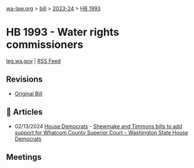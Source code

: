 [wa-law.org](/) > [bill](/bill/) > [2023-24](/bill/2023-24/) > [HB 1993](/bill/2023-24/hb/1993/)

# HB 1993 - Water rights commissioners
[leg.wa.gov](https://app.leg.wa.gov/billsummary?BillNumber=1993&Year=2023&Initiative=false) | [RSS Feed](./rss.xml)

## Revisions
* [Original Bill](1/)

## 📰 Articles
* 02/13/2024 [House Democrats](/org/house_democrats/) - [Shewmake and Timmons bills to add support for Whatcom County Superior Court – Washington State House Democrats](https://housedemocrats.wa.gov/blog/2024/02/13/shewmake-and-timmons-bills-to-add-support-for-whatcom-county-superior-court/#:~:text=House%20Bill%201993)

## Meetings